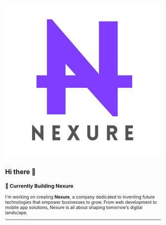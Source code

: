 ![Nexure Logo](/assets/Nexure_Logo.png)

## Hi there 👋

### 🚀 Currently Building Nexure
I'm working on creating **Nexure**, a company dedicated to inventing future technologies that empower businesses to grow. From web development to mobile app solutions, Nexure is all about shaping tomorrow’s digital landscape.

---

<!--
**Jerald011003/jerald011003** is a ✨ _special_ ✨ repository because its `README.md` (this file) appears on your GitHub profile.

Here are some ideas to get you started:

- 🔭 I’m currently working on ...
- 🌱 I’m currently learning ...
- 👯 I’m looking to collaborate on ...
- 🤔 I’m looking for help with ...
- 💬 Ask me about ...
- 📫 How to reach me: ...
- 😄 Pronouns: ...
- ⚡ Fun fact: ...
-->
